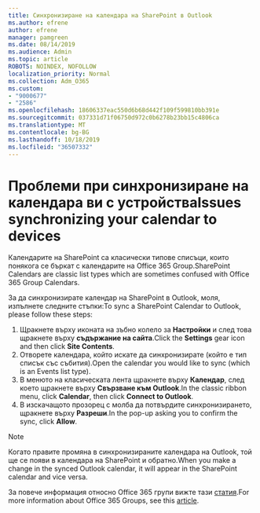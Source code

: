 ```yaml
---
title: Синхронизиране на календара на SharePoint в Outlook
ms.author: efrene
author: efrene
manager: pamgreen
ms.date: 08/14/2019
ms.audience: Admin
ms.topic: article
ROBOTS: NOINDEX, NOFOLLOW
localization_priority: Normal
ms.collection: Adm_O365
ms.custom:
- "9000677"
- "2586"
ms.openlocfilehash: 18606337eac550d6b68d442f109f599810bb391e
ms.sourcegitcommit: 037331d71f06750d972c0b6278b23bb15c4806ca
ms.translationtype: MT
ms.contentlocale: bg-BG
ms.lasthandoff: 10/18/2019
ms.locfileid: "36507332"
---
```

# <a name="issues-synchronizing-your-calendar-to-devices"></a><span data-ttu-id="96bd5-102">Проблеми при синхронизиране на календара ви с устройства</span><span class="sxs-lookup"><span data-stu-id="96bd5-102">Issues synchronizing your calendar to devices</span></span>

<span data-ttu-id="96bd5-103">Календарите на SharePoint са класически типове списъци, които понякога се бъркат с календарите на Office 365 Group.</span><span class="sxs-lookup"><span data-stu-id="96bd5-103">SharePoint Calendars are classic list types which are sometimes confused with Office 365 Group Calendars.</span></span>

<span data-ttu-id="96bd5-104">За да синхронизирате календар на SharePoint в Outlook, моля, изпълнете следните стъпки:</span><span class="sxs-lookup"><span data-stu-id="96bd5-104">To sync a SharePoint Calendar to Outlook, please follow these steps:</span></span>

1. <span data-ttu-id="96bd5-105">Щракнете върху иконата на зъбно колело за **Настройки** и след това щракнете върху **съдържание на сайта**.</span><span class="sxs-lookup"><span data-stu-id="96bd5-105">Click the **Settings** gear icon and then click **Site Contents**.</span></span>
2. <span data-ttu-id="96bd5-106">Отворете календара, който искате да синхронизирате (който е тип списък със събития).</span><span class="sxs-lookup"><span data-stu-id="96bd5-106">Open the calendar you would like to sync (which is an Events list type).</span></span>
3. <span data-ttu-id="96bd5-107">В менюто на класическата лента щракнете върху **Календар**, след което щракнете върху **Свързване към Outlook**.</span><span class="sxs-lookup"><span data-stu-id="96bd5-107">In the classic ribbon menu, click **Calendar**, then click **Connect to Outlook**.</span></span>
4. <span data-ttu-id="96bd5-108">В изскачащото прозорец с молба да потвърдите синхронизирането, щракнете върху **Разреши**.</span><span class="sxs-lookup"><span data-stu-id="96bd5-108">In the pop-up asking you to confirm the sync, click **Allow**.</span></span>

>[!Note]
> <span data-ttu-id="96bd5-109">Когато правите промяна в синхронизираните календара на Outlook, той ще се появи в календара на SharePoint и обратно.</span><span class="sxs-lookup"><span data-stu-id="96bd5-109">When you make a change in the synced Outlook calendar, it will appear in the SharePoint calendar and vice versa.</span></span>

<span data-ttu-id="96bd5-110">За повече информация относно Office 365 групи вижте тази [статия](https://support.office.com/article/Learn-about-Office-365-groups-b565caa1-5c40-40ef-9915-60fdb2d97fa2).</span><span class="sxs-lookup"><span data-stu-id="96bd5-110">For more information about Office 365 Groups, see this [article](https://support.office.com/article/Learn-about-Office-365-groups-b565caa1-5c40-40ef-9915-60fdb2d97fa2).</span></span>
